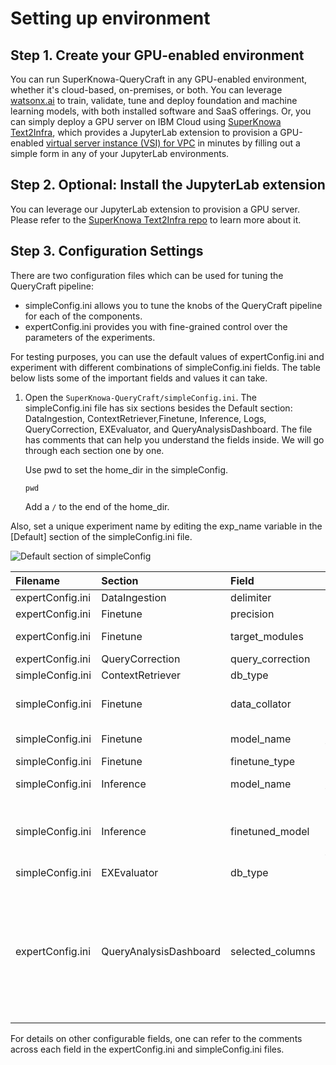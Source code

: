 ﻿# Setting up environment

## Step 1. Create your GPU-enabled environment

You can run SuperKnowa-QueryCraft in any GPU-enabled environment, whether it's cloud-based, on-premises, or both. You can leverage [watsonx.ai](https://www.ibm.com/products/watsonx-ai) to train, validate, tune and deploy foundation and machine learning models, with both installed software and SaaS offerings. Or, you can simply deploy a GPU server on IBM Cloud using [SuperKnowa Text2Infra](https://github.com/ibm-ecosystem-engineering/SuperKnowa-Text2Infra), which provides a JupyterLab extension to provision a GPU-enabled [virtual server instance (VSI) for VPC](https://cloud.ibm.com/docs/vpc?topic=vpc-about-advanced-virtual-servers) in minutes by filling out a simple form in any of your JupyterLab environments.

## Step 2. Optional: Install the JupyterLab extension

You can leverage our JupyterLab extension to provision a GPU server. Please refer to the [SuperKnowa Text2Infra repo](https://github.com/ibm-ecosystem-engineering/SuperKnowa-Text2Infra) to learn more about it.   

## Step 3. Configuration Settings

There are two configuration files which can be used for tuning the QueryCraft pipeline:

- simpleConfig.ini allows you to tune the knobs of the QueryCraft pipeline for each of the components. 
- expertConfig.ini provides you with fine-grained control over the parameters of the experiments.

For testing purposes, you can use the default values of expertConfig.ini and experiment with different combinations of simpleConfig.ini fields. The table below lists some of the important fields and values it can take. 

1. Open the  `SuperKnowa-QueryCraft/simpleConfig.ini`. The simpleConfig.ini file has six sections besides the Default section: DataIngestion, ContextRetriever,Finetune, Inference, Logs, QueryCorrection, EXEvaluator, and QueryAnalysisDashboard. The file has comments that can help you understand the fields inside. We will go through each section one by one.

   Use pwd to set the home_dir in the simpleConfig.

   `pwd`

    Add a `/` to the end of the home_dir.

Also, set a unique experiment name by editing the exp_name variable in the [Default] section of the simpleConfig.ini file.

![Default section of simpleConfig](../image/010.png)



|**Filename**|**Section**|**Field**|**Supported values**|
| :- | :- | :- | :- |
|expertConfig.ini|DataIngestion|delimiter|,|
|expertConfig.ini|Finetune|precision|32 or 16 or 8|
|expertConfig.ini|Finetune|target_modules|attention_linear_layers or all_linear_layers|
|expertConfig.ini|QueryCorrection|query_correction|0 or 1|
|simpleConfig.ini|ContextRetriever|db_type|sqlite or db2|
|simpleConfig.ini|Finetune|data_collator|DataCollatorForLanguageModeling, DataCollatorForSeq2Seq or DefaultDataCollator|
|simpleConfig.ini|Finetune|model_name|Any causalLM model on hugging face |
|simpleConfig.ini|Finetune|finetune_type|LoRA or QLoRA|
|simpleConfig.ini|Inference|model_name|Any causalLM model on hugging face or IBM’s granite models|
|simpleConfig.ini|Inference|finetuned_model|NA – if you want to use pretrained model weights<br>` `or <br>Path to finetuned adapter weights folder|
|simpleConfig.ini|EXEvaluator|db_type|sqlite or db2|
|expertConfig.ini|QueryAnalysisDashboard|selected_columns|Base_Model, Evaluation_set, Ex-accuracy, PP-Ex-accuracy, R, precision, Training_Set, LORA_Alpha, LORA_Dropout, Finetune_Strategy, Target_Modules, Task_Type, Epoch, Learning_Rate, Loss, Eval_Loss, Eval_Runtime, Eval Samples/Second, Eval Steps/Second, Logging_Steps, Max_Steps|



For details on other configurable fields, one can refer to the comments across each field in the expertConfig.ini and simpleConfig.ini files.

